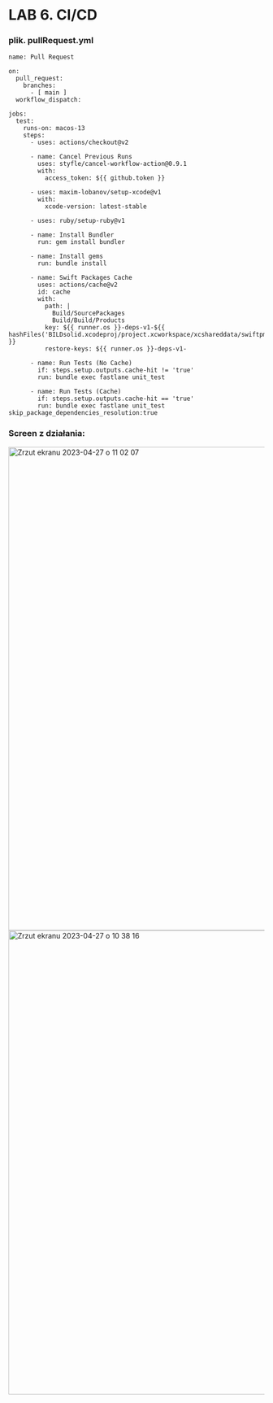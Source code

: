 # LAB 6. CI/CD

### plik. pullRequest.yml

```
name: Pull Request

on:
  pull_request:
    branches:
      - [ main ]
  workflow_dispatch:

jobs:
  test:
    runs-on: macos-13
    steps:
      - uses: actions/checkout@v2

      - name: Cancel Previous Runs
        uses: styfle/cancel-workflow-action@0.9.1
        with:
          access_token: ${{ github.token }}

      - uses: maxim-lobanov/setup-xcode@v1
        with:
          xcode-version: latest-stable

      - uses: ruby/setup-ruby@v1

      - name: Install Bundler
        run: gem install bundler

      - name: Install gems
        run: bundle install

      - name: Swift Packages Cache
        uses: actions/cache@v2
        id: cache
        with:
          path: |
            Build/SourcePackages
            Build/Build/Products
          key: ${{ runner.os }}-deps-v1-${{ hashFiles('BILDsolid.xcodeproj/project.xcworkspace/xcshareddata/swiftpm/Package.resolved') }}
          restore-keys: ${{ runner.os }}-deps-v1-

      - name: Run Tests (No Cache)
        if: steps.setup.outputs.cache-hit != 'true'
        run: bundle exec fastlane unit_test
      
      - name: Run Tests (Cache)
        if: steps.setup.outputs.cache-hit == 'true'
        run: bundle exec fastlane unit_test skip_package_dependencies_resolution:true
```

### Screen z działania:
<img width="951" alt="Zrzut ekranu 2023-04-27 o 11 02 07" src="https://user-images.githubusercontent.com/77201172/234820791-366a6550-0a65-4974-9ebc-58da06ba7835.png">
<img width="913" alt="Zrzut ekranu 2023-04-27 o 10 38 16" src="https://user-images.githubusercontent.com/77201172/234820982-38bc7be3-f49d-48f6-951d-2a98111031a4.png">

